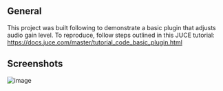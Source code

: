## General

This project was built following to demonstrate a basic  plugin that adjusts audio gain level. To reproduce, follow steps outlined in this JUCE tutorial: https://docs.juce.com/master/tutorial_code_basic_plugin.html 

## Screenshots

![image](https://github.com/user-attachments/assets/cef9dbad-ff34-4979-9f76-f4641f5ffaca)
